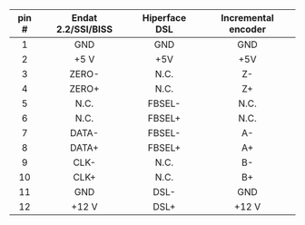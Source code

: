 | **pin #** | **Endat 2.2/SSI/BISS** | **Hiperface DSL** | **Incremental encoder** |
| :---: | :---: | :---: | :---: |
| 1 | GND | GND | GND |
| 2 | +5 V | +5V | +5V |
| 3 | ZERO- | N.C. | Z- |
| 4 | ZERO+ | N.C. | Z+ |
| 5 | N.C. | FBSEL- | N.C. |
| 6 | N.C. | FBSEL+ | N.C. |
| 7 | DATA- | FBSEL- | A- |
| 8 | DATA+ | FBSEL+ | A+ |
| 9 | CLK- | N.C. | B- |
| 10 | CLK+ | N.C. | B+ |
| 11 | GND | DSL- | GND |
| 12 | +12 V | DSL+ | +12 V |
